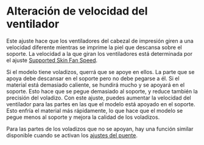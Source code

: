 Alteración de velocidad del ventilador
====
Este ajuste hace que los ventiladores del cabezal de impresión giren a una velocidad diferente mientras se imprime la piel que descansa sobre el soporte. La velocidad a la que giran los ventiladores está determinada por el ajuste [Supported Skin Fan Speed](support_supported_skin_fan_speed.md).

Si el modelo tiene voladizos, querrá que se apoye en ellos. La parte que se apoya debe descansar en el soporte pero no debe pegarse a él. Si el material está demasiado caliente, se hundirá mucho y se apoyará en el soporte. Esto hace que se pegue demasiado al soporte, y reduce también la precisión del voladizo. Con este ajuste, puedes aumentar la velocidad del ventilador para las partes en las que el modelo está apoyado en el soporte. Esto enfría el material más rápidamente, lo que hace que el modelo se pegue menos al soporte y mejora la calidad de los voladizos.

Para las partes de los voladizos que no se apoyan, hay una función similar disponible cuando se activan los [ajustes del puente](../experimental/bridge_settings_enabled.md).